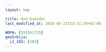 ```yaml
---
layout: map

title: Goč–Gvozdac
last_modified_at: 2018-05-21T23:31:20+02:00

WDPA: [555561725]
geoSrbija:
  L1_183: [183]
---
```

